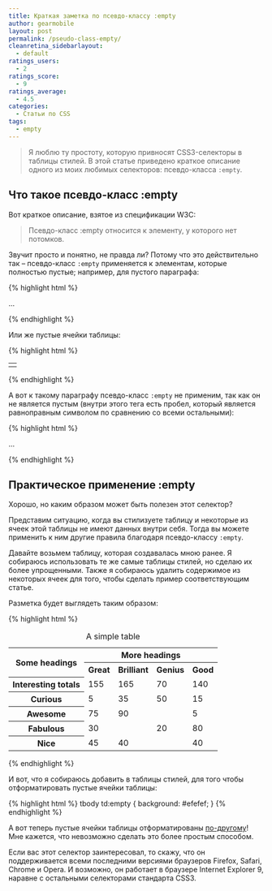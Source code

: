 ```yaml
---
title: Краткая заметка по псевдо-классу :empty
author: gearmobile
layout: post
permalink: /pseudo-class-empty/
cleanretina_sidebarlayout:
  - default
ratings_users:
  - 2
ratings_score:
  - 9
ratings_average:
  - 4.5
categories:
  - Статьи по CSS
tags:
  - empty
---
```

> Я люблю ту простоту, которую привносят CSS3-селекторы в таблицы стилей. В этой статье приведено краткое описание одного из моих любимых селекторов: псевдо-класса `:empty`.

## Что такое псевдо-класс :empty

Вот краткое описание, взятое из спецификации W3C:

> Псевдо-класс :empty относится к элементу, у которого нет потомков.

Звучит просто и понятно, не правда ли? Потому что это действительно так &#8211; псевдо-класс `:empty` применяется к элементам, которые полностью пустые; например, для пустого параграфа:

{% highlight html %}
<p>...</p>
{% endhighlight %}

Или же пустые ячейки таблицы:

{% highlight html %}
<table>
  <tr>
    <td></td>
  </tr>
</table>
{% endhighlight %}

А вот к такому параграфу псевдо-класс `:empty` не применим, так как он не является пустым (внутри этого тега есть пробел, который является равноправным символом по сравнению со всеми остальными):

{% highlight html %}
<p>...</p>
{% endhighlight %}

## Практическое применение :empty

Хорошо, но каким образом может быть полезен этот селектор?

Представим ситуацию, когда вы стилизуете таблицу и некоторые из ячеек этой таблицы не имеют данных внутри себя. Тогда вы можете применить к ним другие правила благодаря псевдо-классу `:empty`.

Давайте возьмем таблицу, которая создавалась мною ранее. Я собираюсь использовать те же самые таблицы стилей, но сделаю их более упрощенными. Также я собираюсь удалить содержимое из некоторых ячеек для того, чтобы сделать пример соответствующим статье.

Разметка будет выглядеть таким образом:

{% highlight html %}
<table>
  <caption>A simple table</caption>
  <tr>
    <th scope="col" rowspan="2">
      Some headings
    </th>
    <th scope="col" colspan="4">
      More headings
    </th>
  </tr>
  <tr>
    <th scope="col">
      Great
    </th>
    <th scope="col">
      Brilliant
    </th>
    <th scope="col">
      Genius
    </th>
    <th scope="col">
      Good
    </th>
  </tr>
  <tr>
    <th scope="row">
      Interesting totals
    </th>
    <td>
      155
    </td>
    <td>
      165
    </td>
    <td>
      70
    </td>
    <td>
      140
    </td>
  </tr>
  <tr>
    <th scope="row">
      Curious
    </th>
    <td>
      5
    </td>
    <td>
      35
    </td>
    <td>
      50
    </td>
    <td>
      15
    </td>
  </tr>
  <tr>
    <th scope="row">
      Awesome
    </th>
    <td>
      75
    </td>
    <td>
      90
    </td>
    <td>
    </td>
    <td>
      5
    </td>
  </tr>
  <tr>
    <th scope="row">
      Fabulous
    </th>
    <td>
      30
    </td>
    <td>
    </td>
    <td>
      20
    </td>
    <td>
      80
    </td>
  </tr>
  <tr>
    <th scope="row">
      Nice
    </th>
    <td>
      45
    </td>
    <td>
      40
    </td>
    <td>
    </td>
    <td>
      40
    </td>
  </tr>
</table>
{% endhighlight %}

И вот, что я собираюсь добавить в таблицы стилей, для того чтобы отформатировать пустые ячейки таблицы:

{% highlight html %}
tbody td:empty {
  background: #efefef;
}
{% endhighlight %}

А вот теперь пустые ячейки таблицы отформатированы [по-другому][1]! Мне кажется, что невозможно сделать это более простым способом.

Если вас этот селектор заинтересовал, то скажу, что он поддерживается всеми последними версиями браузеров Firefox, Safari, Chrome и Opera. И возможно, он работает в браузере Internet Explorer 9, наравне с остальными селекторами стандарта CSS3.

 [1]: http://webdesignernotebook.com/examples/empty-selector.html "Empty Selector"
